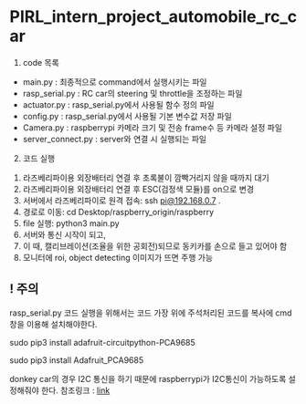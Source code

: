 # PIRL_intern_project_automobile_rc_car

1. code 목록
- main.py : 최종적으로 command에서 실행시키는 파일
- rasp_serial.py : RC car의 steering 및 throttle을 조정하는 파일
- actuator.py : rasp_serial.py에서 사용될 함수 정의 파일
- config.py : rasp_serial.py에서 사용될 기본 변수값 저장 파일
- Camera.py : raspberrypi 카메라 크기 및 전송 frame수 등 카메라 설정 파일
- server_connect.py : server와 연결 시 실행되는 파일

2. 코드 실행
1) 라즈베리파이용 외장배터리 연결 후 초록불이 깜빡거리지 않을 때까지 대기
2) 라즈베리파이용 외장배터리 연결 후 ESC(검정색 모듈)를 on으로 변경
3) 서버에서 라즈베리파이로 원격 접속: ssh pi@192.168.0.7 .
4) 경로로 이동: cd Desktop/raspberry_origin/raspberry
5) file 실행: python3 main.py
6) 서버와 통신 시작이 되고,
7) 이 때, 캘리브레이션(조율을 위한 공회전)되므로 동키카를 손으로 들고 있어야 함
8) 모니터에 roi, object detecting 이미지가 뜨면 주행 가능


## ! 주의
rasp_serial.py 코드 실행을 위해서는 코드 가장 위에 주석처리된 코드를 복사에 cmd창을 이용해 설치해야한다.

  sudo pip3 install adafruit-circuitpython-PCA9685
  
  sudo pip3 install Adafruit_PCA9685
  
donkey car의 경우 I2C 통신을 하기 때문에 raspberrypi가 I2C통신이 가능하도록 설정해줘야 한다.
참조링크 : [link](https://learn.sparkfun.com/tutorials/raspberry-pi-spi-and-i2c-tutorial?_ga=2.253783691.2068425467.1587036675-1985686237.1587036675, "ref link")

  
